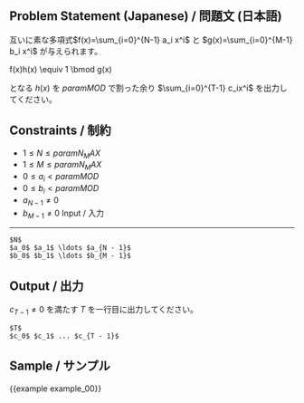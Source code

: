 Problem Statement (Japanese) / 問題文 (日本語)
---------

互いに素な多項式$f(x)=\sum_{i=0}^{N-1} a_i x^i$ と $g(x)=\sum_{i=0}^{M-1} b_i x^i$ が与えられます。

f(x)h(x) \equiv 1 \bmod g(x)

となる $h(x)$ を ${{param MOD}}$ で割った余り $\sum_{i=0}^{T-1} c_ix^i$ を出力してください。


Constraints / 制約
---------

- $1 \leq N \leq {{param N_MAX}}$
- $1 \leq M \leq {{param N_MAX}}$
- $0 \leq a_i < {{param MOD}}$
- $0 \leq b_i < {{param MOD}}$
- $a_{N-1} \neq 0$
- $b_{M-1} \neq 0$
Input / 入力
---------

```
$N$
$a_0$ $a_1$ \ldots $a_{N - 1}$
$b_0$ $b_1$ \ldots $b_{M - 1}$

```

Output / 出力
---------
$c_{T-1} \neq 0$ を満たす $T$ を一行目に出力してください。
```
$T$
$c_0$ $c_1$ ... $c_{T - 1}$
```

Sample / サンプル
---------

{{example example_00}}
